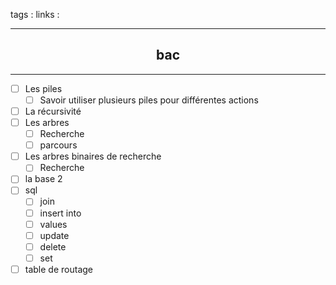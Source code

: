 tags : 
links :

****

<h2 style="text-align: center;"> bac </h2>

****


- [ ] Les piles
	- [ ] Savoir utiliser plusieurs piles pour différentes actions
- [ ] La récursivité
- [ ] Les arbres
	- [ ] Recherche
	- [ ] parcours
- [ ] Les arbres binaires de recherche
	- [ ] Recherche
- [ ] la base 2
- [ ] sql
	- [ ] join
	- [ ] insert into
	- [ ] values
	- [ ] update
	- [ ] delete
	- [ ] set
- [ ] table de routage